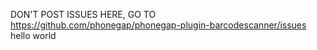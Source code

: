 DON'T POST ISSUES HERE, GO TO https://github.com/phonegap/phonegap-plugin-barcodescanner/issues
hello world
